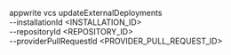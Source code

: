 appwrite vcs updateExternalDeployments \
        --installationId <INSTALLATION_ID> \
        --repositoryId <REPOSITORY_ID> \
        --providerPullRequestId <PROVIDER_PULL_REQUEST_ID>
